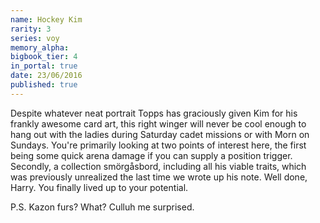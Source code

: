 ```yaml
---
name: Hockey Kim
rarity: 3
series: voy
memory_alpha:
bigbook_tier: 4
in_portal: true
date: 23/06/2016
published: true
---
```


Despite whatever neat portrait Topps has graciously given Kim for his frankly awesome card art, this right winger will never be cool enough to hang out with the ladies during Saturday cadet missions or with Morn on Sundays. You're primarily looking at two points of interest here, the first being some quick arena damage if you can supply a position trigger. Secondly, a collection smörgåsbord, including all his viable traits, which was previously unrealized the last time we wrote up his note. Well done, Harry. You finally lived up to your potential.

P.S. Kazon furs? What? Culluh me surprised.
